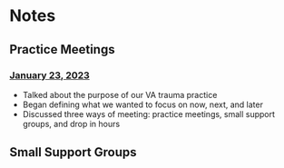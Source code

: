 # Notes

## Practice Meetings

### [January 23, 2023](https://github.com/department-of-veterans-affairs/va.gov-team/blob/master/teams/shared-support/trauma/notes/2023-01-23%2C%20Practice%20Meeting.md)
- Talked about the purpose of our VA trauma practice
- Began defining what we wanted to focus on now, next, and later
- Discussed three ways of meeting: practice meetings, small support groups, and drop in hours

## Small Support Groups
